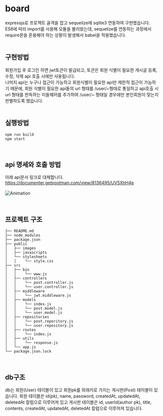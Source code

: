 # board
expressjs로 프로젝트 골격을 잡고 sequelize에 sqlite3 연동하여 구현했습니다.<br/>
ES6에 따라 import를 사용해 모듈을 불러왔는데, sequelize를 연동하는 과정에서 require문을 혼용해야 하는 상황이 발생해서 babel을 적용했습니다.<br/><br/>


## 구현방법
회원가입 후 로그인 하면 jwt토큰이 발급되고, 토큰은 회원 식별이 필요한 게시글 등록, 수정, 삭제 api 호출 시에만 사용됩니다.<br/>
나머지 api는 누구나 접근이 가능하고 회원식별이 필요한 api만 제한적 접근이 가능하기 때문에, 회원 식별이 필요한 api들의 url 형태를 /user/~형태로 통일하고 api호출 시 url 형태를 판독하는 미들웨어를 추가하여 /user/~ 형태일 경우에만 본인회원이 맞는지 판별하도록 했습니다.<br/><br/>


## 실행방법
```
npm run build
npm start
```
<br/>

## api 명세와 호출 방법
아래 api문서 링크로 대체합니다.
https://documenter.getpostman.com/view/8136495/UV5XhH4e<br/>   
![Animation](https://user-images.githubusercontent.com/42341135/137855072-378ca89b-301b-44f3-bd60-f75bead00c71.gif)

<br/>

## 프로젝트 구조
```
├── README.md
├── node_modules
├── package.json
├── public
│   ├── images
│   ├── javascripts
│   └── stylesheets
│   │    └── style.css
├── src
│   ├── bin
│   │    └── www.js
│   ├── controllers
│   │    └── post.controller.js
│   │    └── user.controller.js
│   ├── middleware
│   │    └── jwt.middleware.js
│   ├── models
│   │    └── index.js
│   │    └── post.model.js
│   │    └── user.model.js
│   ├── repositories
│   │    └── post.reporitory.js
│   │    └── user.repository.js
│   ├── routes
│   │    └── index.js
│   ├── utils
│   │    └── response.js
│   └── app.js
└── package.json.lock
```
<br/>

## db구조
db는 회원(User) 테이블이 있고 회원pk를 외래키로 가지는 게시판(Post) 테이블이 있습니다.  회원 테이블은 id(pk), name, password, createdAt, updatedAt, deletedAt 칼럼으로 이루어져 있고 게시판 테이블은 id, userId(author pk), title, contents, createdAt, updatedAt, deletedAt 칼럼으로 이루어져 있습니다. 






